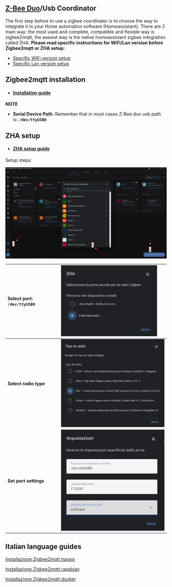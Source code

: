 
## [Z-Bee Duo](https://gio-dot.github.io/Z-Bee-Duo/)/Usb Coordinator

The first step before to use a zigbee coordinator is to choose the way to integrate it in your Home automation software (Homeassistant). There are 2 main way: the most used and complete, compatible and flexible way is zigbee2mqtt, the easiest way is the native homeassistant zigbee integration called ZHA.
**Please read specific instructions for WiFi/Lan version before Zigbee2mqtt or ZHA setup:**
- [Specific WiFi version setup](https://gio-dot.github.io/Z-Bee-Duo/wifi-coordinator)
- [Specific Lan version setup](https://gio-dot.github.io/Z-Bee-Duo/lan-coordinator)

## Zigbee2mqtt installation

- #### [Installation guide](https://www.zigbee2mqtt.io/getting_started/running_zigbee2mqtt.html)

**NOTE**
- **Serial Device Path**: Remember that in most cases Z-Bee duo usb path is: **```/dev/ttyUSB0```**

## ZHA setup

- #### [ZHA setup guide](https://www.home-assistant.io/integrations/zha/#configuration---gui)

Setup steps:

<img src="https://github.com/Gio-dot/Z-Bee-Duo/blob/gh-pages/images/24-01-2022%2018_48_50-Greenshot.png?raw=true" width="900">



| Select port: **```/dev/ttyUSB0```** |  <img src="https://github.com/Gio-dot/Z-Bee-Duo/blob/gh-pages/images/24-01-2022%2018_49_18-Home%20Assistant%20DS220%20-%20Configurazioni%20-%20Home%20Assistant.png?raw=true" width="300"> |
| :-------------------------- | :-------------------------- |
| **Select radio type** | <img src="https://github.com/Gio-dot/Z-Bee-Duo/blob/gh-pages/images/24-01-2022%2018_49_41-Home%20Assistant%20DS220%20-%20Configurazioni%20-%20Home%20Assistant.png?raw=true" width="400">   |
| **Set port settings** | <img src="https://github.com/Gio-dot/Z-Bee-Duo/blob/gh-pages/images/24-01-2022%2019_01_14-Home%20Assistant%20DS220%20-%20Configurazioni%20-%20Home%20Assistant.png?raw=true" width="400"> |



## Italian language guides

[Installazione Zigbee2mqtt hassio](https://indomus.it/guide/come-installare-e-configurare-zigbee2mqtt-su-home-assistant-hassio/)

[Installazione Zigbee2mqtt raspbian](https://indomus.it/guide/come-installare-e-configurare-zigbee2mqtt-su-raspbian-di-raspberry-pi/)

[Installazione Zigbee2mqtt docker](https://indomus.it/guide/come-installare-e-configurare-zigbee2mqtt-con-docker-su-raspbian-di-raspberry-pi/)


